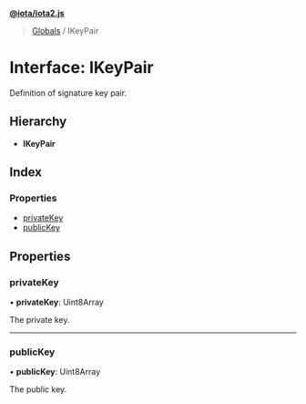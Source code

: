 **[@iota/iota2.js](../README.md)**

> [Globals](../README.md) / IKeyPair

# Interface: IKeyPair

Definition of signature key pair.

## Hierarchy

* **IKeyPair**

## Index

### Properties

* [privateKey](ikeypair.md#privatekey)
* [publicKey](ikeypair.md#publickey)

## Properties

### privateKey

•  **privateKey**: Uint8Array

The private key.

___

### publicKey

•  **publicKey**: Uint8Array

The public key.
